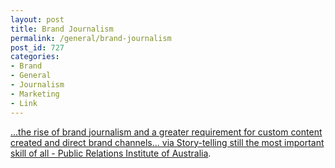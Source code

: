 ```yaml
---
layout: post
title: Brand Journalism
permalink: /general/brand-journalism
post_id: 727
categories:
- Brand
- General
- Journalism
- Marketing
- Link
---
```


[...the rise of brand journalism and a greater requirement for custom content created and direct brand channels... via Story-telling still the most important skill of all - Public Relations Institute of Australia](http://www.pria.com.au/blog1/id/1286).
